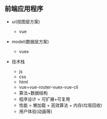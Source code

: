 ## 前端应用程序

* ui(视图层方案)
  - vue

* model(数据层方案)
  - vuex

* 技术栈
  + js
  + css
  + html
  + vue+vue-router-vuex-vue-cli
  + 算法+数据结构
  + 程序设计 = 可扩展+可复用
  + 性能 = 懒加载 + 高效算法 + 内存(垃圾回收)
  + 用户体验(动画等)